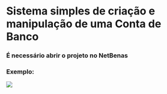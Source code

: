 <h1> Sistema simples de criação e manipulação de uma Conta de Banco</h1>

<h3>É necessário abrir o projeto no NetBenas</h3>

<h3>Exemplo:</h3>
<img src="http://i.imgur.com/BYSV8K1.png"/>

